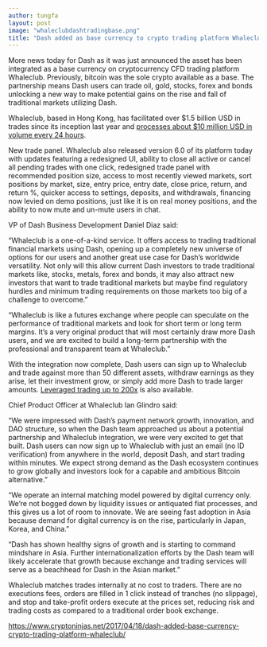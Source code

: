 ```yaml
---
author: tungfa
layout: post
image: "whaleclubdashtradingbase.png"
title: "Dash added as base currency to crypto trading platform Whaleclub"
---
```

More news today for Dash as it was just announced the asset has been integrated as a base currency on cryptocurrency CFD trading platform Whaleclub. Previously, bitcoin was the sole crypto available as a base. The partnership means Dash users can trade oil, gold, stocks, forex and bonds unlocking a new way to make potential gains on the rise and fall of traditional markets utilizing Dash.

Whaleclub, based in Hong Kong, has facilitated over $1.5 billion USD in trades since its inception last year and [processes about $10 million USD in volume every 24 hours](https://www.cryptoninjas.net/2017/03/27/bitcoin-based-trading-platform-whaleclub-now-supports-up-to-2001-leverage/).

New trade panel.
Whaleclub also released version 6.0 of its platform today with updates featuring a redesigned UI, ability to close all active or cancel all pending trades with one click, redesigned trade panel with recommended position size, access  to most recently viewed markets, sort positions by market, size, entry price, entry date, close price, return, and return %, quicker access to settings, deposits, and withdrawals, financing now levied on demo positions, just like it is on real money positions, and the ability to now mute and un-mute users in chat.

VP of Dash Business Development Daniel Diaz said:

“Whaleclub is a one-of-a-kind service. It offers access to trading traditional financial markets using Dash, opening up a completely new universe of options for our users and another great use case for Dash’s worldwide versatility. Not only will this allow current Dash investors to trade traditional markets like, stocks, metals, forex and bonds, it may also attract new investors that want to trade traditional markets but maybe find regulatory hurdles and minimum trading requirements on those markets too big of a challenge to overcome.”

“Whaleclub is like a futures exchange where people can speculate on the performance of traditional markets and look for short term or long term margins. It’s a very original product that will most certainly draw more Dash users, and we are excited to build a long-term partnership with the professional and transparent team at Whaleclub.”

With the integration now complete, Dash users can sign up to Whaleclub and trade against more than 50 different assets, withdraw earnings as they arise, let their investment grow, or simply add more Dash to trade larger amounts. [Leveraged trading up to 200x](https://www.cryptoninjas.net/2017/03/27/bitcoin-based-trading-platform-whaleclub-now-supports-up-to-2001-leverage/) is also available.

Chief Product Officer at Whaleclub Ian Glindro said:

“We were impressed with Dash’s payment network growth, innovation, and DAO structure, so when the Dash team approached us about a potential partnership and Whaleclub integration, we were very excited to get that built. Dash users can now sign up to Whaleclub with just an email (no ID verification) from anywhere in the world, deposit Dash, and start trading within minutes. We expect strong demand as the Dash ecosystem continues to grow globally and investors look for a capable and ambitious Bitcoin alternative.”

“We operate an internal matching model powered by digital currency only. We’re not bogged down by liquidity issues or antiquated fiat processes, and this gives us a lot of room to innovate. We are seeing fast adoption in Asia because demand for digital currency is on the rise, particularly in Japan, Korea, and China.”

“Dash has shown healthy signs of growth and is starting to command mindshare in Asia. Further internationalization efforts by the Dash team will likely accelerate that growth because exchange and trading services will serve as a beachhead for Dash in the Asian market.”

Whaleclub matches trades internally at no cost to traders. There are no executions fees, orders are filled in 1 click instead of tranches (no slippage), and stop and take-profit orders execute at the prices set, reducing risk and trading costs as compared to a traditional order book exchange.

<https://www.cryptoninjas.net/2017/04/18/dash-added-base-currency-crypto-trading-platform-whaleclub/>
